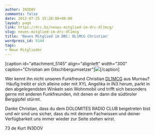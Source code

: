 ```yaml
---
author: IN3DOV
comments: false
date: 2012-07-25 15:28:08+00:00
layout: page
link: https://drc.bz/neues-mitglied-im-drc-dl1mcg/
slug: neues-mitglied-im-drc-dl1mcg
title: 'Neues Mitglied im DRC: DL1MCG Christian'
wordpress_id: 5144
tags:
- Neue Mitglieder
---
```


[caption id="attachment_5145" align="alignleft" width="300" caption="Christian am Gitschbergumsetzer"][![](https://drc.bz/wp-content/uploads/2012/07/dl1mcg-300x225.jpg)](https://drc.bz/wp-content/uploads/2012/07/dl1mcg.jpg)[/caption]

Wer kennt ihn nicht unseren Funkfreund Christian [DL1MCG](http://www.qrz.com/db/?callsign=dl1mcg) aus Murnau?  Häufig treibt er sich alleine oder mit XYL Angelika in IN3 herum, parkt in den abgelegendsten Winkeln sein Wohnmobil und trifft sich besonders gerne mit anderen Funkfreunden, mit denen er dann die südtiroler Berggipfel stürmt.

Danke Christian, dass du dem DOLOMITES RADIO CLUB beigetreten bist und wir sind uns sicher, dass du mit deinem Fachwissen und deiner Verfügbarkeit uns immer wieder zur Seite stehen wirst.

73 de Kurt IN3DOV
